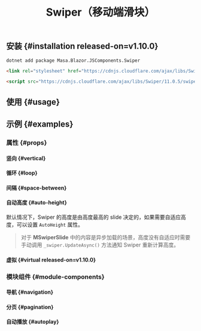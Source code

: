 ﻿---
title: Swiper（移动端滑块）
desc: "一个基于 [Swiper](https://github.com/nolimits4web/swiper) 的移动端触摸滑动组件。"
tag: "基于JS封装"
related:
  - /blazor/components/carousels
  - /blazor/components/windows
  - /blazor/components/slide-groups
---

## 安装 {#installation released-on=v1.10.0}

```shell
dotnet add package Masa.Blazor.JSComponents.Swiper
```

```html
<link rel="stylesheet" href="https://cdnjs.cloudflare.com/ajax/libs/Swiper/11.0.5/swiper-bundle.min.css"/>
```

```html
<script src="https://cdnjs.cloudflare.com/ajax/libs/Swiper/11.0.5/swiper-bundle.min.js"></script>
```

## 使用 {#usage}

<masa-example file="Examples.mobiles.swiper.Default"></masa-example>

## 示例 {#examples}

### 属性 {#props}

#### 竖向 {#vertical}

<masa-example file="Examples.mobiles.swiper.Vertical"></masa-example>

#### 循环 {#loop}

<masa-example file="Examples.mobiles.swiper.Loop"></masa-example>

#### 间隔 {#space-between}

<masa-example file="Examples.mobiles.swiper.SpaceBetween"></masa-example>

#### 自动高度 {#auto-height}

默认情况下，Swiper 的高度是由高度最高的 slide 决定的，如果需要自适应高度，可以设置 `AutoHeight` 属性。

> 对于 **MSwiperSlide** 中的内容是异步加载的场景，高度没有自适应时需要手动调用 `_swiper.UpdateAsync()` 方法通知 Swiper 重新计算高度。

<masa-example file="Examples.mobiles.swiper.AutoHeight"></masa-example>

#### 虚拟 {#virtual released-on=v1.10.0}

<app-alert type="warning" content="目前无法对列表做增量更新"></app-alert>

<masa-example file="Examples.mobiles.swiper.Virtual"></masa-example>

### 模块组件 {#module-components}

#### 导航 {#navigation}

<masa-example file="Examples.mobiles.swiper.Navigation"></masa-example>

#### 分页 {#pagination}

<masa-example file="Examples.mobiles.swiper.Pagination"></masa-example>

#### 自动播放 {#autoplay}

<masa-example file="Examples.mobiles.swiper.Autoplay"></masa-example>
